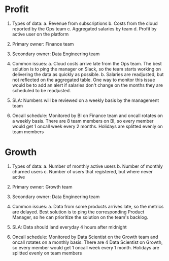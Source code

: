 # Profit

1. Types of data:
a. Revenue from subscriptions
b. Costs from the cloud reported by the Ops team
c. Aggregated salaries by team
d. Profit by active user on the platform

2. Primary owner: Finance team

3. Secondary owner: Data Engineering team

4. Common issues:
a. Cloud costs arrive late from the Ops team. The best solution is to ping the manager on Slack, so the team starts
working on delivering the data as quickly as possible.
b. Salaries are readjusted, but not reflected on the aggregated table. One way to monitor this issue would be to
add an alert if salaries don't change on the months they are scheduled to be readjusted.

5. SLA: Numbers will be reviewed on a weekly basis by the management team

6. Oncall schedule: Monitored by BI on Finance team and oncall rotates on a weekly basis.
There are 8 team members on BI, so every member would get 1 oncall week every 2 months.
Holidays are splitted evenly on team members

# Growth

1. Types of data:
a. Number of monthly active users
b. Number of monthly churned users
c. Number of users that registered, but where never active

2. Primary owner: Growth team

3. Secondary owner: Data Engineering team

4. Common issues:
a. Data from some products arrives late, so the metrics are delayed. Best solution is to ping the corresponding Product Manager,
so he can prioritize the solution on the team's backlog.

5. SLA: Data should land everyday 4 hours after midnight

6. Oncall schedule: Monitored by Data Scientist on the Growth team and oncall rotates on a monthly basis.
There are 4 Data Scientist on Growth, so every member would get 1 oncall week every 1 month.
Holidays are splitted evenly on team members